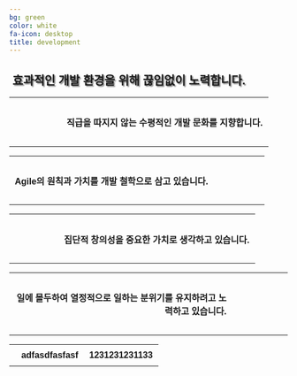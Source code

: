 ```yaml
---
bg: green
color: white
fa-icon: desktop
title: development 
---
```

<style>
   @import url(//fonts.googleapis.com/earlyaccess/jejugothic.css);
   .jg{
   font-family: 'Jeju Gothic', sans-serif; 
   text-shadow: 2px 2px 2px gray;
   }
   
   .sp{
   width: 33%;
   text-align:center;
   font-family: 'Jeju Gothic', sans-serif; 
   }
   
   table{
   width:100%;
   align:center;
   font-family: 'Jeju Gothic', sans-serif;
   border:1px;
   }
   
   td, th{
   padding:10px;
   border:2px;
   }
   
   
   .effect_img {
    border-radius: 20px;
   }
   
   .center_ta{
   width:30%;
   }
   
   .icon_ta{
   width:20%;
   valign=center;
   }
   
   .text_ta{
   width:80%;
   }
   
</style>

<link rel="stylesheet" href="https://use.fontawesome.com/releases/v5.2.0/css/all.css" integrity="sha384-hWVjflwFxL6sNzntih27bfxkr27PmbbK/iSvJ+a4+0owXq79v+lsFkW54bOGbiDQ" crossorigin="anonymous">

<div>
   <h2 class="jg"><i class="fa fa-quote-left"></i>&nbsp;효과적인 개발 환경을 위해 끊임없이 노력합니다.&nbsp;<i class="fa fa-quote-right"></i></h2>
  </div>
  
<table>
   <tr>
      <th class="icon_ta" align="right"><i class="fa fa-equals fa-4x"></i></th>
      <th style="text-align:left;" class="text_ta" ><h4>직급을 따지지 않는 <strong>수평적인 개발 문화</strong>를 지향합니다.</h4></th>
   </tr>
</table>
<table>   
   <tr>
      <th class="text_ta" align="right"><h4><strong>Agile의 원칙과 가치</strong>를 개발 철학으로 삼고 있습니다.</h4></th>
      <th class="icon_ta" align="left"><i class="fa fa-sync-alt fa-4x"></i></th>      
   </tr>
</table>
<table>
   <tr>
      <th class="icon_ta" align="right"><i class="fa fa-lightbulb fa-4x"></i></th>
      <th class="text_ta" align="left"><h4><strong>집단적 창의성</strong>을 중요한 가치로 생각하고 있습니다.</h4></th>
   </tr>
</table>
<table>
   <tr>
      <th class="text_ta" align="right"><h4>일에 몰두하여 <strong>열정적으로 일하는 분위기</strong>를 유지하려고 노력하고 있습니다.</h4></th>
      <th class="icon_ta" align="left"><i class="fa fa-fire fa-4x"></i></th>      
   </tr>
</table>


<table width="100%" align="center">
   <tr>
      <th width="50%" align="right">adfasdfasfasf</th>
      <th>1231231231133</th>
   </tr>
</table>
